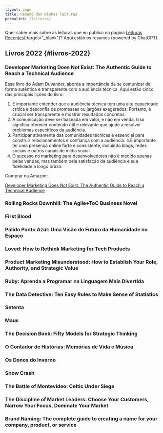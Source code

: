 ```yaml
---
layout: page
title: Resumo das minhas leituras
permalink: /leituras/
---
```


Quer saber mais sobre as leituras que eu publico na página [Leituras Recentes](/leituras-recentes/){:target="_blank"}? Aqui estão os resumos (powered by ChatGPT).

## Livros 2022 {#livros-2022}

### Developer Marketing Does Not Exist: The Authentic Guide to Reach a Technical Audience

Esse livro do Adam Duvander, aborda a importância de se comunicar de forma autêntica e transparente com a audiência técnica. Aqui estão cinco das principais lições do livro:

1. É importante entender que a audiência técnica tem uma alta capacidade crítica e desconfia de promessas ou jargões exagerados. Portanto, é crucial ser transparente e mostrar resultados concretos.
2. A comunicação deve ser baseada em valor, e não em venda. Isso significa oferecer conteúdo útil e relevante que ajude a resolver problemas específicos da audiência.
3. Participar ativamente das comunidades técnicas é essencial para construir relacionamentos e confiança com a audiência.
4.É importante ter uma presença online forte e consistente, incluindo blogs, redes sociais e outros canais de mídia social.
5. O sucesso no marketing para desenvolvedores não é medido apenas pelas vendas, mas também pela satisfação da audiência e sua fidelidade a longo prazo.

Comprar na Amazon:

<a target="_blank" href="https://www.amazon.com.br/Developer-Marketing-Does-Not-Exist-ebook/dp/B091NK954H/ref=sr_1_1?__mk_pt_BR=%25C3%2585M%25C3%2585%25C5%25BD%25C3%2595%25C3%2591&amp;crid=3MKMON6OCEJLN&amp;keywords=developer+marketing&amp;qid=1674443829&amp;sprefix=developer+marketing%252Caps%252C237&amp;sr=8-1&_encoding=UTF8&tag=felipebarb009-20&linkCode=ur2&linkId=3d2770583053107b3bb05869635069f6&camp=1789&creative=9325">Developer Marketing Does Not Exist: The Authentic Guide to Reach a Technical Audience</a>

### Rolling Rocks Downhill: The Agile+ToC Business Novel


### First Blood


### Pálido Ponto Azul: Uma Visão do Futuro da Humanidade no Espaço


### Loved: How to Rethink Marketing for Tech Products


### Product Marketing Misunderstood: How to Establish Your Role, Authority, and Strategic Value


### Ruby: Aprenda a Programar na Linguagem Mais Divertida


### The Data Detective: Ten Easy Rules to Make Sense of Statistics


### Setenta


### Maus


### The Decision Book: Fifty Models for Strategic Thinking


### O Contador de Histórias: Memórias de Vida e Música


### Os Donos do Inverno


### Snow Crash


### The Battle of Montevideo: Celtic Under Siege


### The Discipline of Market Leaders: Choose Your Customers, Narrow Your Focus, Dominate Your Market


### Brand Naming: The complete guide to creating a name for your company, product, or service